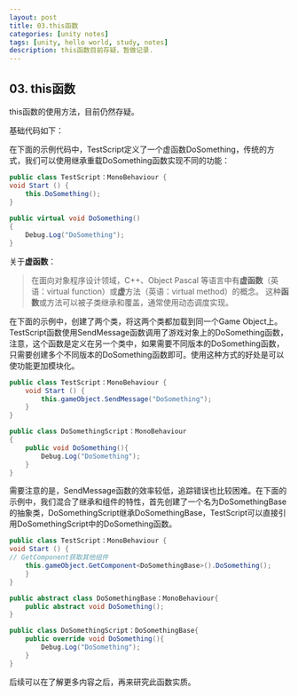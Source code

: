 ```yaml
---
layout: post
title: 03.this函数
categories: [unity notes]
tags: [unity, hello world, study, notes]
description: this函数目前存疑，暂做记录.
---
```


## 03. this函数

this函数的使用方法，目前仍然存疑。

基础代码如下：

在下面的示例代码中，TestScript定义了一个虚函数DoSomething，传统的方式，我们可以使用继承重载DoSomething函数实现不同的功能：

````c#
public class TestScript：MonoBehaviour {
void Start () {
	this.DoSomething();
}
    
public virtual void DoSomething()
{
	Debug.Log("DoSomething");
}
````

关于**虚函数**：

>在面向对象程序设计领域，C++、Object Pascal 等语言中有**虚函数**（英语：virtual function）或**虚**方法（英语：virtual method）的概念。 这种**函数**或方法可以被子类继承和覆盖，通常使用动态调度实现。

在下面的示例中，创建了两个类，将这两个类都加载到同一个Game Object上。TestScript函数使用SendMessage函数调用了游戏对象上的DoSomething函数，注意，这个函数是定义在另一个类中，如果需要不同版本的DoSomething函数，只需要创建多个不同版本的DoSomething函数即可。使用这种方式的好处是可以使功能更加模块化。

```  c#
public class TestScript：MonoBehaviour {
    void Start () {
    	this.gameObject.SendMessage("DoSomething");
    }
}

public class DoSomethingScript：MonoBehaviour
{
	public void DoSomething(){
		Debug.Log("DoSomething");
	}
}
```

需要注意的是，SendMessage函数的效率较低，追踪错误也比较困难。在下面的示例中，我们混合了继承和组件的特性，首先创建了一个名为DoSomethingBase的抽象类，DoSomethingScript继承DoSomethingBase，TestScript可以直接引用DoSomethingScript中的DoSomething函数。

```c#
public class TestScript：MonoBehaviour {
void Start () {
// GetComponent获取其他组件
	this.gameObject.GetComponent<DoSomethingBase>().DoSomething();
	}
}

public abstract class DoSomethingBase：MonoBehaviour{
	public abstract void DoSomething();
}

public class DoSomethingScript：DoSomethingBase{
	public override void DoSomething(){
		Debug.Log("DoSomething");
	}
}
```

后续可以在了解更多内容之后，再来研究此函数实质。